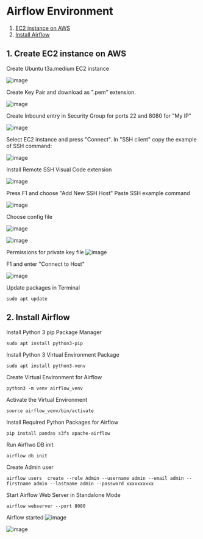 

# Airflow Environment
1. [EC2 instance on AWS](#ec2instance)
2. [Install Airflow](#install_airflow)

## 1. Create EC2 instance on AWS <a name="ec2instance"></a>

Create Ubuntu t3a.medium EC2 instance

![image](https://github.com/user-attachments/assets/906365ed-f9d0-4334-a278-b4c6fe8027a8)

Create Key Pair and download as ".pem" extension.

![image](https://github.com/user-attachments/assets/8d05eabe-0122-440d-8443-5da5d25484b6)

Create Inbound entry in Security Group for ports 22 and 8080 for "My IP"

![image](https://github.com/user-attachments/assets/62499d2f-9337-4226-bae2-661826556388)


Select EC2 instance and press "Connect". 
In "SSH client" copy the example of SSH command:

![image](https://github.com/user-attachments/assets/8714e5f5-57b5-48bd-9efd-2b741105e630)

Install Remote SSH Visual Code extension 

![image](https://github.com/user-attachments/assets/e526713d-4aed-4ca4-adfd-b680c25788d5)

Press F1 and choose "Add New SSH Host"
Paste SSH example command

![image](https://github.com/user-attachments/assets/10dba711-688b-46b6-8bd6-39a905fa0f6d)

Choose config file

![image](https://github.com/user-attachments/assets/b07b75b8-7ece-409a-831a-78689fecfc87)

![image](https://github.com/user-attachments/assets/e75596fc-50a2-4eac-8def-4a7c47c666d3)

Permissions for private key file
![image](https://github.com/user-attachments/assets/0db15f44-cda4-4d54-8f7d-438cad55ab6b)



F1 and enter "Connect to Host"

![image](https://github.com/user-attachments/assets/0dc43ba0-a4ac-4026-95df-e1fa6bfb381c)

Update packages in Terminal
```
sudo apt update
```

## 2. Install Airflow <a name="install_airflow"></a>

Install Python 3 pip Package Manager
```
sudo apt install python3-pip
```

Install Python 3 Virtual Environment Package
```
sudo apt install python3-venv
```

Create Virtual Environment for Airflow
```
python3 -m venv airflow_venv
```

Activate the Virtual Environment
```
source airflow_venv/bin/activate
```

Install Required Python Packages for Airflow
```
pip install pandas s3fs apache-airflow
```

Run Airflwo DB init

```
airflow db init 
```


Create Admin user
```
airflow users  create --role Admin --username admin --email admin --firstname admin --lastname admin --password xxxxxxxxxx

```

Start Airflow Web Server in Standalone Mode
```
airflow webserver --port 8080

```

Airflow started
![image](https://github.com/user-attachments/assets/a1f5b4df-2c4d-40ea-8a14-0952ad997413)


![image](https://github.com/user-attachments/assets/236be9f0-6a91-4763-9576-4869d2020cb2)


